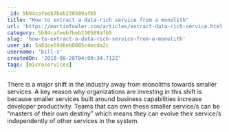 ```yaml
---
_id: 5b84cafeeb7beb230589afb5
title: "How to extract a data-rich service from a monolith"
url: 'https://martinfowler.com/articles/extract-data-rich-service.html'
category: 5b84cafeeb7beb230589afb5
slug: 'how-to-extract-a-data-rich-service-from-a-monolith'
user_id: 5a83ce59d6eb0005c4ecda2c
username: 'bill-s'
createdOn: '2018-08-28T04:09:34.712Z'
tags: [microservices]
---
```


There is a major shift in the industry away from monoliths towards smaller services. A key reason why organizations are investing in this shift is because smaller services built around business capabilities increase developer productivity. Teams that can own these smaller service/s can be “masters of their own destiny” which means they can evolve their service/s independently of other services in the system.


